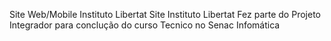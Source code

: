 Site Web/Mobile Instituto Libertat
Site Instituto Libertat
Fez parte do Projeto Integrador para conclução do curso Tecnico no Senac Infomática
